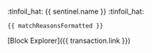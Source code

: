:tinfoil_hat: {{ sentinel.name }} :tinfoil_hat:

    {{ matchReasonsFormatted }}

[Block Explorer]({{ transaction.link }})
